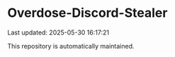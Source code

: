 # Overdose-Discord-Stealer

Last updated: 2025-05-30 16:17:21

This repository is automatically maintained.
